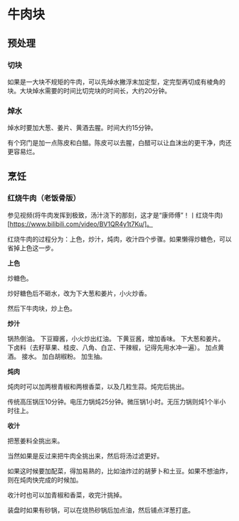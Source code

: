 # 牛肉块

## 预处理

### 切块

如果是一大块不规矩的牛肉，可以先焯水撇浮末加定型，定完型再切成有棱角的块。大块焯水需要的时间比切完块的时间长，大约20分钟。

### 焯水

焯水时要加大葱、姜片、黄酒去腥。时间大约15分钟。

有个窍门是加一点陈皮和白醋。陈皮可以去腥，白醋可以让血沫出的更干净，肉还更容易烂。

## 烹饪

### 红烧牛肉（老饭骨版）

参见视频(将牛肉发挥到极致，汤汁浇下的那刻，这才是“康师傅”！丨红烧牛肉)[https://www.bilibili.com/video/BV1QR4y1t7Ku/]。

红烧牛肉的过程分为：上色，炒汁，炖肉，收汁四个步骤。如果懒得炒糖色，可以省掉上色这一步。

**上色**

炒糖色。

炒好糖色后不砸水，改为下大葱和姜片，小火炒香。

然后下牛肉块，炒上色。

**炒汁**

锅热倒油。
下豆瓣酱，小火炒出红油。
下黄豆酱，增加香味。
下大葱和姜片。
下卤料（去籽草果、桂皮、八角、白芷、干辣椒，记得先用水冲一遍）。
加点黄酒。
接水。
加白胡椒粉。
加生抽。

**炖肉**

炖肉时可以加两根青椒和两根香菜，以及几粒生蒜。炖完后挑出。

传统高压锅压10分钟。电压力锅炖25分钟。微压锅1小时。无压力锅则炖1个半小时往上。

**收汁**

把葱姜料全挑出来。

当然如果是反过来把牛肉全挑出来，然后将汤过滤更好。

如果这时候要加配菜，得加易熟的，比如油炸过的胡萝卜和土豆。如果不想油炸，则在炖肉快完成的时候加。

收汁时也可以加青椒和香菜，收完汁挑掉。

装盘时如果有砂锅，可以在烧热砂锅后加点油，然后铺点洋葱打底。
